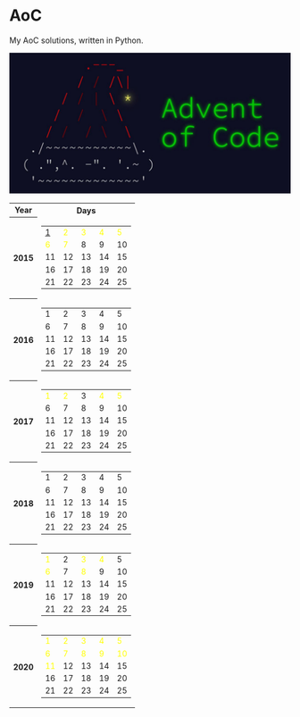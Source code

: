 # AoC
My AoC solutions, written in Python.
<center>

![image](src/AoC.jpg)

<table>
  <tr>
    <th>Year</th>
    <th>Days</th>
  </tr>
  <tr>
    <th>2015</th>
    <td>
    <table>
    <td> <a href="2015/Day01">1</a></td>
    <td style="color:yellow">2</td>
    <td style="color:yellow">3</td>
    <td style="color:yellow">4</td>
    <td style="color:yellow">5</td>
  </tr>
  <tr>
  	<td style="color:yellow">6</td>
    <td style="color:yellow">7</td>
    <td>8</td>
    <td>9</td>
    <td>10</td>
  </tr>
  <tr>
  	<td>11</td>
    <td>12</td>
    <td>13</td>
    <td>14</td>
    <td>15</td>
  </tr>
  <tr>
  	<td>16</td>
    <td>17</td>
    <td>18</td>
    <td>19</td>
    <td>20</td>
  </tr>
  <tr>
  	<td>21</td>
    <td>22</td>
    <td>23</td>
    <td>24</td>
    <td>25</td>
  </tr>
  </td>
  </table>
    <tr>
    <th>2016</th>
    <td>
    <table>
    <td>1</td>
    <td>2</td>
    <td>3</td>
    <td>4</td>
    <td>5</td>
  </tr>
  <tr>
  	<td>6</td>
    <td>7</td>
    <td>8</td>
    <td>9</td>
    <td>10</td>
  </tr>
  <tr>
  	<td>11</td>
    <td>12</td>
    <td>13</td>
    <td>14</td>
    <td>15</td>
  </tr>
  <tr>
  	<td>16</td>
    <td>17</td>
    <td>18</td>
    <td>19</td>
    <td>20</td>
  </tr>
  <tr>
  	<td>21</td>
    <td>22</td>
    <td>23</td>
    <td>24</td>
    <td>25</td>
  </tr>
  </table>
  </td>
    <tr>
    <th>2017</th>
    <td>
    <table>
    <td style="color:yellow">1</td>
    <td style="color:yellow">2</td>
    <td>3</td>
    <td style="color:yellow">4</td>
    <td style="color:yellow">5</td>
  </tr>
  <tr>
  	<td>6</td>
    <td>7</td>
    <td>8</td>
    <td>9</td>
    <td>10</td>
  </tr>
  <tr>
  	<td>11</td>
    <td>12</td>
    <td>13</td>
    <td>14</td>
    <td>15</td>
  </tr>
  <tr>
  	<td>16</td>
    <td>17</td>
    <td>18</td>
    <td>19</td>
    <td>20</td>
  </tr>
  <tr>
  	<td>21</td>
    <td>22</td>
    <td>23</td>
    <td>24</td>
    <td>25</td>
  </tr>
  </table>
  </td>
    <tr>
    <th>2018</th>
    <td>
    <table>
    <td>1</td>
    <td>2</td>
    <td>3</td>
    <td>4</td>
    <td>5</td>
  </tr>
  <tr>
  	<td>6</td>
    <td>7</td>
    <td>8</td>
    <td>9</td>
    <td>10</td>
  </tr>
  <tr>
  	<td>11</td>
    <td>12</td>
    <td>13</td>
    <td>14</td>
    <td>15</td>
  </tr>
  <tr>
  	<td>16</td>
    <td>17</td>
    <td>18</td>
    <td>19</td>
    <td>20</td>
  </tr>
  <tr>
  	<td>21</td>
    <td>22</td>
    <td>23</td>
    <td>24</td>
    <td>25</td>
    </table>
    </td>
  </tr>
    <tr>
    <th>2019</th>
    <td>
    <table>
    <td style="color:yellow">1</td>
    <td>2</td>
    <td style="color:yellow">3</td>
    <td style="color:yellow">4</td>
    <td>5</td>
  </tr>
  <tr>
  	<td style="color:yellow">6</td>
    <td>7</td>
    <td style="color:yellow">8</td>
    <td>9</td>
    <td>10</td>
  </tr>
  <tr>
  	<td>11</td>
    <td>12</td>
    <td>13</td>
    <td>14</td>
    <td>15</td>
  </tr>
  <tr>
  	<td>16</td>
    <td>17</td>
    <td>18</td>
    <td>19</td>
    <td>20</td>
  </tr>
  <tr>
  	<td>21</td>
    <td>22</td>
    <td>23</td>
    <td>24</td>
    <td>25</td>
    </table>
    </td>
  </tr>
    <tr>
    <th>2020</th>
    <td>
    <table>
    <td style="color:yellow">1</td>
    <td style="color:yellow">2</td>
    <td style="color:yellow">3</td>
    <td style="color:yellow">4</td>
    <td style="color:yellow">5</td>
  </tr>
  <tr>
  	<td style="color:yellow">6</td>
    <td style="color:yellow">7</td>
    <td style="color:yellow">8</td>
    <td style="color:yellow">9</td>
    <td style="color:yellow">10</td>
  </tr>
  <tr>
  	<td style="color:yellow">11</td>
    <td>12</td>
    <td>13</td>
    <td>14</td>
    <td>15</td>
  </tr>
  <tr>
  	<td>16</td>
    <td>17</td>
    <td>18</td>
    <td>19</td>
    <td>20</td>
  </tr>
  <tr>
  	<td>21</td>
    <td>22</td>
    <td>23</td>
    <td>24</td>
    <td>25</td>
  </tr>
  </table>
  </td>
</table>


</center>
